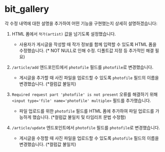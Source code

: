 # bit_gallery
각 수정 내역에 대한 설명을 추가하여 어떤 기능을 구현했는지 상세히 설명하겠습니다:

1. HTML 폼에서 `작가(artist)` 값을 넘기도록 설정했습니다.
   - 사용자가 게시글을 작성할 때 작가 정보를 함께 입력할 수 있도록 HTML 폼을 수정했습니다.
   (* NOT NULL로 인해 수정. 디폴트값 지정 등 추가적인 해결 필요)

2. `/article/add` 엔드포인트에서 `photofile` 필드를 `photofile`로 변경했습니다.
   - 게시글을 추가할 때 사진 파일을 업로드할 수 있도록 `photofile` 필드의 이름을 변경했습니다.
(*컬럼값 불일치)

3. `Required request part 'photofile' is not present` 오류를 해결하기 위해 `<input type='file' name='photofile' multiple>` 필드를 추가했습니다.
   - 파일 업로드를 위한 `photofile` 필드를 HTML 폼에 추가하여 파일 업로드를 가능하게 했습니다.
   (*컬럼값 불일치 및 타임리프 문법 수정함)

4. `/article/update` 엔드포인트에서 `photofile` 필드를 `photofile`로 변경했습니다.
   - 게시글을 수정할 때 사진 파일을 업로드할 수 있도록 `photofile` 필드의 이름을 변경했습니다.
(*컬럼값 불일치)

